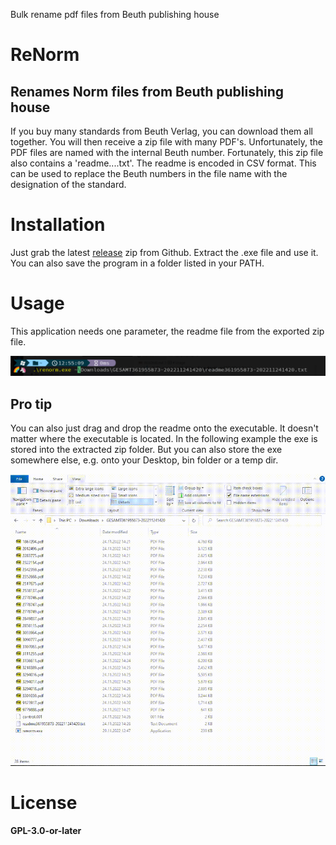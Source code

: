 Bulk rename pdf files from Beuth publishing house

# ReNorm
## Renames Norm files from Beuth publishing house

If you buy many standards from Beuth Verlag, you can download them all together.
You will then receive a zip file with many PDF's. Unfortunately, the PDF files are named with the internal Beuth number.
Fortunately, this zip file also contains a 'readme....txt'. The readme is encoded in CSV format. This can be used to replace the Beuth numbers in the file name with the designation of the standard.

# Installation

Just grab the latest [release](https://github.com/smuel-adm/renorm/releases) zip from Github. Extract the .exe file and use it. You can also save the program in a folder listed in your PATH.

# Usage

This application needs one parameter, the readme file from the exported zip file.

![](res/usage%20-%20cli.png)

## Pro tip

You can also just drag and drop the readme onto the executable.
It doesn't matter where the executable is located. In the following example
the exe is stored into the extracted zip folder. But you can also store the exe
somewhere else, e.g. onto your Desktop, bin folder or a temp dir.

![](res/renorm.gif)

# License

**GPL-3.0-or-later**
